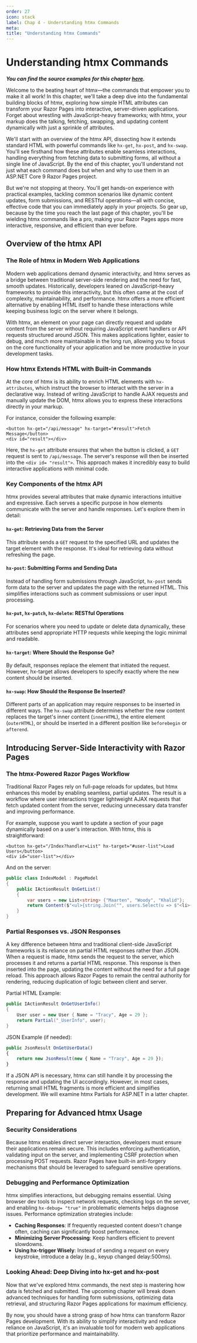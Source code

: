 ```yaml
---
order: 27
icon: stack
label: Chap 4 - Understanding htmx Commands
meta:
title: "Understanding htmx Commands"
---
```

# Understanding htmx Commands

_**You can find the source examples for this chapter [here](https://github.com/cwoodruff/book-aspnet-htmx/tree/main/_src/chap04).**_

Welcome to the beating heart of htmx—the commands that empower you to make it all work! In this chapter, we'll take a deep dive into the fundamental building blocks of htmx, exploring how simple HTML attributes can transform your Razor Pages into interactive, server-driven applications. Forget about wrestling with JavaScript-heavy frameworks; with htmx, your markup does the talking, fetching, swapping, and updating content dynamically with just a sprinkle of attributes.

We'll start with an overview of the htmx API, dissecting how it extends standard HTML with powerful commands like `hx-get`, `hx-post`, and `hx-swap`. You'll see firsthand how these attributes enable seamless interactions, handling everything from fetching data to submitting forms, all without a single line of JavaScript. By the end of this chapter, you'll understand not just what each command does but when and why to use them in an ASP.NET Core 9 Razor Pages project.

But we're not stopping at theory. You'll get hands-on experience with practical examples, tackling common scenarios like dynamic content updates, form submissions, and RESTful operations—all with concise, effective code that you can immediately apply in your projects. So gear up, because by the time you reach the last page of this chapter, you'll be wielding htmx commands like a pro, making your Razor Pages apps more interactive, responsive, and efficient than ever before.

## Overview of the htmx API

### The Role of htmx in Modern Web Applications

Modern web applications demand dynamic interactivity, and htmx serves as a bridge between traditional server-side rendering and the need for fast, smooth updates. Historically, developers leaned on JavaScript-heavy frameworks to provide this interactivity, but this often came at the cost of complexity, maintainability, and performance. htmx offers a more efficient alternative by enabling HTML itself to handle these interactions while keeping business logic on the server where it belongs.

With htmx, an element on your page can directly request and update content from the server without requiring JavaScript event handlers or API requests structured around JSON. This makes applications lighter, easier to debug, and much more maintainable in the long run, allowing you to focus on the core functionality of your application and be more productive in your development tasks.

### How htmx Extends HTML with Built-in Commands

At the core of htmx is its ability to enrich HTML elements with `hx-attributes`, which instruct the browser to interact with the server in a declarative way. Instead of writing JavaScript to handle AJAX requests and manually update the DOM, htmx allows you to express these interactions directly in your markup.

For instance, consider the following example:

```asp.net (c#)
<button hx-get="/api/message" hx-target="#result">Fetch Message</button>
<div id="result"></div>
```

Here, the `hx-get` attribute ensures that when the button is clicked, a `GET` request is sent to `/api/message`. The server's response will then be inserted into the `<div id= "result">`. This approach makes it incredibly easy to build interactive applications with minimal code.

### Key Components of the htmx API

htmx provides several attributes that make dynamic interactions intuitive and expressive. Each serves a specific purpose in how elements communicate with the server and handle responses. Let's explore them in detail:

#### `hx-get`: Retrieving Data from the Server

This attribute sends a `GET` request to the specified URL and updates the target element with the response. It's ideal for retrieving data without refreshing the page.

#### `hx-post`: Submitting Forms and Sending Data

Instead of handling form submissions through JavaScript, `hx-post` sends form data to the server and updates the page with the returned HTML. This simplifies interactions such as comment submissions or user input processing.

#### `hx-put`, `hx-patch`, `hx-delete`: RESTful Operations

For scenarios where you need to update or delete data dynamically, these attributes send appropriate HTTP requests while keeping the logic minimal and readable.

#### `hx-target`: Where Should the Response Go?

By default, responses replace the element that initiated the request. However, hx-target allows developers to specify exactly where the new content should be inserted.

#### `hx-swap`: How Should the Response Be Inserted?

Different parts of an application may require responses to be inserted in different ways. The `hx-swap` attribute determines whether the new content replaces the target's inner content (`innerHTML`), the entire element (`outerHTML`), or should be inserted in a different position like `beforebegin` or `afterend`.

## Introducing Server-Side Interactivity with Razor Pages

### The htmx-Powered Razor Pages Workflow

Traditional Razor Pages rely on full-page reloads for updates, but htmx enhances this model by enabling seamless, partial updates. The result is a workflow where user interactions trigger lightweight AJAX requests that fetch updated content from the server, reducing unnecessary data transfer and improving performance.

For example, suppose you want to update a section of your page dynamically based on a user's interaction. With htmx, this is straightforward:

```ASP.NET (C#)
<button hx-get="/Index?handler=List" hx-target="#user-list">Load Users</button>
<div id="user-list"></div>
```

And on the server:

```C#
public class IndexModel : PageModel
{
    public IActionResult OnGetList()
    {
        var users = new List<string> {"Maarten", "Woody", "Khalid"};
        return Content($"<ul>{string.Join("", users.Select(u => $"<li>{u}</li>"))}</ul>", "text/html");
    }
}
```

### Partial Responses vs. JSON Responses

A key difference between htmx and traditional client-side JavaScript frameworks is its reliance on partial HTML responses rather than JSON. When a request is made, htmx sends the request to the server, which processes it and returns a partial HTML response. This response is then inserted into the page, updating the content without the need for a full page reload. This approach allows Razor Pages to remain the central authority for rendering, reducing duplication of logic between client and server.

Partial HTML Example:

```C#
public IActionResult OnGetUserInfo()
{
    User user = new User { Name = "Tracy", Age = 29 };
    return Partial("_UserInfo", user);
}
```

JSON Example (if needed):

```javascript
public JsonResult OnGetUserData()
{
    return new JsonResult(new { Name = "Tracy", Age = 29 });
}
```

If a JSON API is necessary, htmx can still handle it by processing the response and updating the UI accordingly. However, in most cases, returning small HTML fragments is more efficient and simplifies development. We will examine htmx Partials for ASP.NET in a latter chapter.

## Preparing for Advanced htmx Usage

### Security Considerations

Because htmx enables direct server interaction, developers must ensure their applications remain secure. This includes enforcing authentication, validating input on the server, and implementing CSRF protection when processing POST requests. Razor Pages have built-in anti-forgery mechanisms that should be leveraged to safeguard sensitive operations.

### Debugging and Performance Optimization

htmx simplifies interactions, but debugging remains essential. Using browser dev tools to inspect network requests, checking logs on the server, and enabling `hx-debug= "true"` in problematic elements helps diagnose issues. Performance optimization strategies include:

* **Caching Responses**: If frequently requested content doesn't change often, caching can significantly boost performance.
* **Minimizing Server Processing**: Keep handlers efficient to prevent slowdowns.
* **Using hx-trigger Wisely**: Instead of sending a request on every keystroke, introduce a delay (e.g., keyup changed delay:500ms).

### Looking Ahead: Deep Diving into hx-get and hx-post

Now that we've explored htmx commands, the next step is mastering how data is fetched and submitted. The upcoming chapter will break down advanced techniques for handling form submissions, optimizing data retrieval, and structuring Razor Pages applications for maximum efficiency.

By now, you should have a strong grasp of how htmx can transform Razor Pages development. With its ability to simplify interactivity and reduce reliance on JavaScript, it's an invaluable tool for modern web applications that prioritize performance and maintainability.
